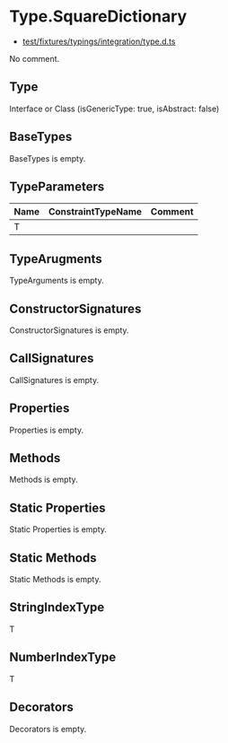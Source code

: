 # Type.SquareDictionary

* [test/fixtures/typings/integration/type.d.ts](/test/fixtures/typings/integration/type.d.ts#L46)

No comment.

## Type

Interface or Class (isGenericType: true, isAbstract: false)

## BaseTypes

BaseTypes is empty.

## TypeParameters

Name|ConstraintTypeName|Comment
---|---|---
T||

## TypeArugments

TypeArguments is empty.

## ConstructorSignatures

ConstructorSignatures is empty.

## CallSignatures

CallSignatures is empty.

## Properties

Properties is empty.

## Methods

Methods is empty.

## Static Properties

Static Properties is empty.

## Static Methods

Static Methods is empty.

## StringIndexType

T

## NumberIndexType

T

## Decorators

Decorators is empty.
